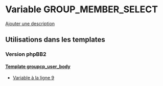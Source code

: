# Variable GROUP_MEMBER_SELECT
[Ajouter une description](https://fa-tvars.appspot.com/var/GROUP_MEMBER_SELECT)

## Utilisations dans les templates

### Version phpBB2

#### [Template groupcp_user_body](subsilver/groupcp_user_body.md)
* [Variable &agrave; la ligne 9](../subsilver/groupcp_user_body.tpl#L9)